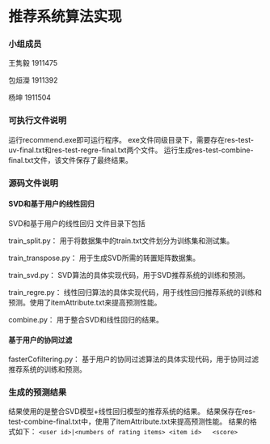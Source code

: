 # 推荐系统算法实现

### 小组成员

王隽毅  1911475

包烜濚 1911392

杨坤     1911504

### 可执行文件说明

运行recommend.exe即可运行程序。
exe文件同级目录下，需要存在res-test-uv-final.txt和res-test-regre-final.txt两个文件。
运行生成res-test-combine-final.txt文件，该文件保存了最终结果。

### 源码文件说明

#### SVD和基于用户的线性回归

SVD和基于用户的线性回归 文件目录下包括

train_split.py： 用于将数据集中的train.txt文件划分为训练集和测试集。

train_transpose.py： 用于生成SVD所需的转置矩阵数据集。

train_svd.py： SVD算法的具体实现代码，用于SVD推荐系统的训练和预测。

train_regre.py： 线性回归算法的具体实现代码，用于线性回归推荐系统的训练和预测。使用了itemAttribute.txt来提高预测性能。

combine.py： 用于整合SVD和线性回归的结果。

#### 基于用户的协同过滤

fasterCofiltering.py： 基于用户的协同过滤算法的具体实现代码，用于协同过滤推荐系统的训练和预测。

### 生成的预测结果

结果使用的是整合SVD模型+线性回归模型的推荐系统的结果。
结果保存在res-test-combine-final.txt中，使用了itemAttribute.txt来提高预测性能。
结果的格式如下：
`
<user id>|<numbers of rating items>
<item id>   <score>
`